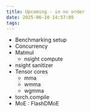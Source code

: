 ```yaml
---
title: Upcoming - in no order
date: 2025-06-10 14:57:05
tags:
---
```


- Benchmarking setup
- Concurrency
- Matmul
  - nsight compute
- nsight sanitizer
- Tensor cores
  - mma
  - wmma
  - wgmma
- torch.compile
- MoE : FlashDMoE